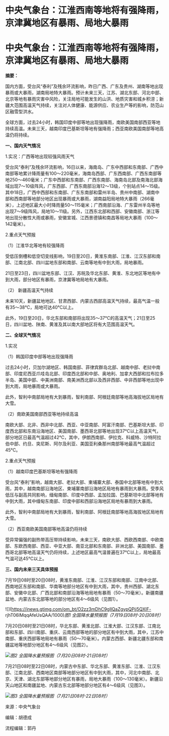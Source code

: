 # 中央气象台：江淮西南等地将有强降雨，京津冀地区有暴雨、局地大暴雨

# 中央气象台：江淮西南等地将有强降雨，京津冀地区有暴雨、局地大暴雨

**摘要：**

国内方面，受台风“泰利”及残余环流影响，昨日广西、广东及贵州、湖南等地出现暴雨或大暴雨，湖南局地特大暴雨。预计未来三天，江苏、湖北东部、河北中部、北京等地有暴雨灾害中风险，关注局地可能发生的山洪、地质灾害和城乡积涝；新疆大范围高温天气持续，关注对人体健康、能源供应、农业生产等的影响，防范山区融雪型洪水。

全球方面，过去24小时，韩国印度中部等地出现强降雨，南欧美国南部西亚等地持续高温。未来三天，越南印度巴基斯坦等地有强降雨；西亚南欧美国南部等地高温仍将持续。

**一、国内天气情况**

1.实况：广西等地出现较强风雨天气

受台风“泰利”及残余环流影响，16日以来，海南岛、广东中西部和东南部、广西中南部等地累计降雨量有100～220毫米，海南岛西部、广东西南部、广西东南部等地250～460毫米；广东中西部和东南部、广西东南部、海南岛北部及南海北部海域出现7～10级阵风，广东西部、广西东南部沿海12～13级，个别站点14～15级。其中18日，广西中西部和东南部、广东东南部和雷州半岛、贵州中南部、湖南中部和西南部等地部分地区出现暴雨或大暴雨，湖南益阳局地特大暴雨（266毫米），上述地区最大小时降雨量50～115毫米；广西南部沿海、广东雷州半岛等地出现7～9级阵风，局地10～11级。另外，江西东北部和西部、安徽南部、浙江等地出现分散性大雨或暴雨，安徽宣城、江西景德镇和南昌等局地大暴雨（100～142毫米）。

2.重点天气预报

（1）江淮华北等地有较强降雨

受低压倒槽和低空切变线影响，19日至20日，黄淮东南部、江淮、江汉东部和南部、江南北部、四川盆地东部和南部、云南等地有中到大雨，局地暴雨。

21日至23日，四川盆地东部、江汉、苏皖及华北东部、黄淮、东北地区等地有中到大雨，部分地区有暴雨，京津冀等地局地有大暴雨。

（2） 新疆高温天气持续

未来10天，新疆盆地地区、甘肃西部、内蒙古西部高温天气持续，最高气温一般有35～38℃，局地可达40℃以上。

此外，19日至20日，华北东部和南部将出现35～37℃的高温天气；21日至25日，四川盆地、陕南、黄淮及其以南大部地区将有大范围高温天气。

**二、全球天气情况**

1.实况

（1）韩国印度中部等地出现强降雨

过去24小时，贝加尔湖地区、韩国南部、菲律宾群岛北部、越南中部、老挝中南部、印度尼西亚爪哇岛北部、印度西北部和中部、奥地利、加拿大西部和拉布拉多半岛、美国中部、中美洲南部、南美洲西北部以及西非西部、中非西部等地出现中到大雨，局地暴雨或大暴雨。

此外，智利中南部局地有大到暴雨，智利南部、阿根廷南部等地高海拔地区局地有大雪。

（2）南欧美国南部西亚等地持续高温

南欧大部、北非、西非中北部、西亚、中亚南部、阿富汗南部、巴基斯坦大部、印度西北部和东南沿海地区、美国南部、墨西哥北部等地出现37℃以上高温天气，部分地区日最高气温超过42℃，其中，伊朗西南部、伊拉克、科威特、沙特阿拉伯中部、约旦、突尼斯、阿尔及利亚、美国亚利桑那州南部等地最高气温超过45℃。

2.重点天气预报

（1）越南印度巴基斯坦等地有强降雨

受台风“泰利”影响，越南大部、老挝大部、柬埔寨大部、泰国中北部等地有中到大雨，其中，越南南部沿海地区、柬埔寨南部沿海地区局地有暴雨到大暴雨。受季风低压与副高共同影响，缅甸南部、印度中西部、孟加拉国、巴基斯坦中北部等地有中到大雨，其中缅甸东南部、印度中部和西部沿海地区局地有暴雨到大暴雨。

此外，智利中南部局地有大到暴雨，智利南部、阿根廷南部等地高海拔地区局地有大雪。

（2）西亚南欧美国南部等地高温仍将持续

受异常偏强的副热带高压带持续影响，未来三天，南欧大部、西欧西南部、中欧南部、东欧西南部、西亚、中亚大部、南亚北部和东南部、非洲北部、美国南部、墨西哥北部等地高温天气仍将持续，上述地区最高气温普遍在37℃以上，局地最高气温可达45℃以上。

**三、国内未来三天具体预报**

7月19日08时至20日08时，黄淮东南部、江淮、江汉东部和南部、江南中北部、西南地区东部和南部、华南等地部分地区有中到大雨，其中，贵州西部、湖北东部、安徽中北部、广西北部和南部沿海等地局地有暴雨（50～70毫米）。新疆南疆盆地、内蒙古东北部等地的部分地区有4～6级风（见图1）。

![](https://inews.gtimg.com/om_bt/O2zz3mDhC9gIlQaZgypQPjj5QXlF-
rjhT06lMqqAfeUsQAA/1000)_图1 全国降水量预报图（7月19日08时-20日08时）_

7月20日08时至21日08时，华北东部、黄淮北部、江淮大部、江汉东部、江南北部和东部、四川南部、重庆、云南西部等地的部分地区有中到大雨，其中，江苏中南部、重庆西部等地局地有暴雨（50～70毫米）。内蒙古西部、新疆北疆东部和南疆盆地等地部分地区有4～6级风（见图2）。

![](https://inews.gtimg.com/om_bt/OvjguyvIlZBOOPso4CcVcZf6Jv55IzI3fRrHrlUr9F8fMAA/1000)_图2
全国降水量预报图（7月20日08时-21日08时）_

7月21日08时至22日08时，内蒙古中东部、华北东部、黄淮东部、江淮、江汉东部、江南北部、西南地区南部等地部分地区有中到大雨，其中，河北中南部、北京、天津、湖北东部等地部分地区有暴雨，局地大暴雨（100～130毫米）。新疆沿天山地区和南疆盆地、内蒙古东北部等地部分地区有4～6级风（见图3）。

![](https://inews.gtimg.com/om_bt/OgF25_do_Py4tI_yvCKCBw2AJQv38LYus5IVhpp3nF10gAA/1000)_图3
全国降水量预报图（7月21日08时-22日08时）_

来源：中央气象台

编辑：胡德成

流程编辑：郭丹


